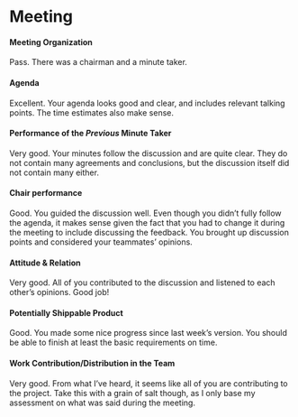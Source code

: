
# Meeting
#### Meeting Organization
Pass.
There was a chairman and a minute taker.

#### Agenda 
Excellent.
Your agenda looks good and clear, and includes relevant talking points. The time estimates also make sense.

#### Performance of the *Previous* Minute Taker
Very good.
Your minutes follow the discussion and are quite clear. They do not contain many agreements and conclusions, but the discussion itself did not contain many either.

#### Chair performance
Good.
You guided the discussion well. Even though you didn’t fully follow the agenda, it makes sense given the fact that you had to change it during the meeting to include discussing the feedback. You brought up discussion points and considered your teammates’ opinions.

#### Attitude & Relation
Very good.
All of you contributed to the discussion and listened to each other’s opinions. Good job!

#### Potentially Shippable Product
Good.
You made some nice progress since last week’s version. You should be able to finish at least the basic requirements on time.

#### Work Contribution/Distribution in the Team
Very good.
From what I’ve heard, it seems like all of you are contributing to the project. Take this with a grain of salt though, as I only base my assessment on what was said during the meeting.
